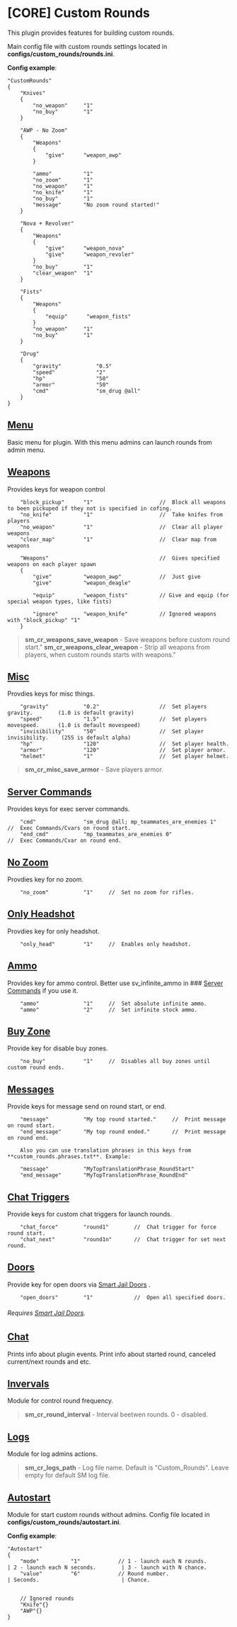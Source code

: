# [CORE] Custom Rounds

This plugin provides features for building custom rounds.

Main config file with custom rounds settings located in **configs/custom_rounds/rounds.ini**.

**Config example**:
```
"CustomRounds"
{
	"Knives"
	{
		"no_weapon"		"1"
		"no_buy"		"1"
	}
	
	"AWP - No Zoom"
	{
		"Weapons"
		{
			"give"      "weapon_awp"
		}
		
		"ammo"			"1"
		"no_zoom"		"1"
		"no_weapon"		"1"
		"no_knife"		"1"
		"no_buy"		"1"
		"message"		"No zoom round started!"
	}
	
	"Nova + Revolver"
	{
		"Weapons"
		{
			"give"      "weapon_nova"
            "give"      "weapon_revoler"
		}
		"no_buy"		"1"
		"clear_weapon"	"1"
	}

    "Fists"
	{
		"Weapons"
		{
			"equip"      "weapon_fists"
		}
		"no_weapon"		"1"
		"no_buy"		"1"
	}
	
	"Drug"
	{
		"gravity"			"0.5"
		"speed"				"2"
		"hp"				"50"
		"armor"				"50"
		"cmd"				"sm_drug @all"
	}
}
```



## [Menu](https://github.com/SomethingFromSomewhere/Custom-Rounds/blob/master/scripting/CR_Menu.sp)

Basic menu for plugin. With this menu admins can launch rounds from admin menu.

## [Weapons](https://github.com/SomethingFromSomewhere/Custom-Rounds/blob/master/scripting/CR_Weapons.sp)

Provides keys for weapon control

```
	"block_pickup"		"1"		                // 	Block all weapons to been pickuped if they not is specified in cofing.
	"no_knife"			"1"		                //	Take knifes from players
	"no_weapon"			"1"		                //	Clear all player weapons
	"clear_map"			"1"		                //	Clear map from weapons
	
	"Weapons"					                //	Gives specified weapons on each player spawn
	{
		"give"          "weapon_awp"            //  Just give
        "give"          "weapon_deagle"

        "equip"         "weapon_fists"          // Give and equip (for special weapon types, like fists)
        
        "ignore"        "weapon_knife"          // Ignored weapons with "block_pickup" "1"
	}
```

>**sm_cr_weapons_save_weapon** - Save weapons before custom round start."
>**sm_cr_weapons_clear_weapon** - Strip all weapons from players, when custom rounds starts with weapons."

## [Misc](https://github.com/SomethingFromSomewhere/Custom-Rounds/blob/master/scripting/CR_Misc.sp)

Provdies keys for misc things.

```
	"gravity"			"0.2"	                //	Set players gravity.		(1.0 is default gravity)
	"speed"				"1.5"	                //	Set players movespeed.		(1.0 is default movespeed)
	"invisibility"		"50"	                //	Set player invisibility.	(255 is default alpha)
	"hp"				"120"	                //	Set player health.
	"armor"				"120"	                //	Set player armor.
	"helmet"			"1"		                //	Set player helmet.
```

>**sm_cr_misc_save_armor** - Save players armor.

## [Server Commands](https://github.com/SomethingFromSomewhere/Custom-Rounds/blob/master/scripting/CR_Server_Commands.sp)

Provides keys for exec server commands.

```
	"cmd"				"sm_drug @all; mp_teammates_are_enemies 1"		//	Exec Commands/Cvars on round start.
	"end_cmd"			"mp_teammates_are_enemies 0"					//	Exec Commands/Cvar on round end.
```


## [No Zoom](https://github.com/SomethingFromSomewhere/Custom-Rounds/blob/master/scripting/CR_Ammo.sp)

Provdies key for no zoom.

```
	"no_zoom"			"1"		//	Set no zoom for rifles.
```

## [Only Headshot](https://github.com/theelsaud/CR-Only-HeadShot)

Provdies key for only headshot.

```
	"only_head"			"1"		//	Enables only headshot.
```

## [Ammo](https://github.com/SomethingFromSomewhere/Custom-Rounds/blob/master/scripting/CR_Ammo.sp)

Provides key for ammo control. Better use sv_infinite_ammo in ### [Server Commands](https://github.com/SomethingFromSomewhere/Custom-Rounds/blob/master/scripting/CR_Server_Commands.sp) if you use it. 

```
	"ammo"				"1"		//	Set absolute infinite ammo.
	"ammo"				"2"		//	Set infinite stock ammo.
```


## [Buy Zone](https://github.com/SomethingFromSomewhere/Custom-Rounds/blob/master/scripting/CR_Buy_Zone.sp)

Provide key for disable buy zones.

```
	"no_buy"			"1"		//	Disables all buy zones until custom round ends.
```


## [Messages](https://github.com/SomethingFromSomewhere/Custom-Rounds/blob/master/scripting/CR_Messages.sp)

Provide keys for message send on round start, or end.

```
	"message"			"My top round started."		//	Print message on round start.
	"end_message"		"My top round ended."		//	Print message on round end.
	
	Also you can use translation phrases in this keys from **custom_rounds.phrases.txt**. Example:
	
	"message"			"MyTopTranslationPhrase_RoundStart"
	"end_message"		"MyTopTranslationPhrase_RoundEnd"
```


## [Chat Triggers](https://github.com/SomethingFromSomewhere/Custom-Rounds/blob/master/scripting/CR_Chat_Triggers.sp)

Provide keys for custom chat triggers for launch rounds.

```
	"chat_force"		"round1"		//	Chat trigger for force round start.
	"chat_next"			"round1n"		//	Chat trigger for set next round.
```


## [Doors](https://github.com/SomethingFromSomewhere/Custom-Rounds/blob/master/scripting/CR_Doors.sp)

Provide key for open doors via [Smart Jail Doors](https://github.com/Kailo97/smartjaildoors) .

```
	"open_doors"		"1"				//	Open all specified doors.
```

###### Requires [Smart Jail Doors](https://github.com/Kailo97/smartjaildoors).


## [Chat](https://github.com/SomethingFromSomewhere/Custom-Rounds/blob/master/scripting/CR_Chat.sp)

Prints info about plugin events. Print info about started round, canceled current/next rounds and etc.


## [Invervals](https://github.com/SomethingFromSomewhere/Custom-Rounds/blob/master/scripting/CR_Intervals.sp)

Module for control round frequency.

>**sm_cr_round_interval** - Interval beetwen rounds. 0 - disabled.

## [Logs](https://github.com/SomethingFromSomewhere/Custom-Rounds/blob/master/scripting/CR_Logs.sp)

Module for log admins actions.

>**sm_cr_logs_path** - Log file name. Default is "Custom_Rounds". Leave empty for default SM log file.

## [Autostart](https://github.com/SomethingFromSomewhere/Custom-Rounds/blob/master/scripting/CR_Autostart.sp)

Module for start custom rounds without admins.
Config file located in **configs/custom_rounds/autostart.ini**.

**Config example**:
```
"Autostart"
{
    "mode"       	"1"            // 1 - launch each N rounds.     	| 2 - launch each N seconds.     	| 3 - launch with N chance.
    "value"        	"6"            // Round number.             		| Seconds.                        	| Chance.
    
    
    // Ignored rounds
    "Knife"{}
    "AWP"{}
}
```
